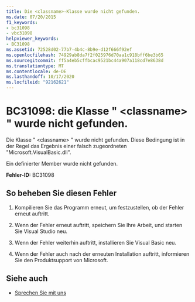 ```yaml
---
title: Die <classname>-Klasse wurde nicht gefunden.
ms.date: 07/20/2015
f1_keywords:
- bc31098
- vbc31098
helpviewer_keywords:
- BC31098
ms.assetid: 72528d02-77b7-4b4c-8b9e-d12f666f92ef
ms.openlocfilehash: 74929ab8da7f2f025976d70aa1c918bff6be3b65
ms.sourcegitcommit: ff5a4eb5cffbcac9521bc44a907a118cd7e8638d
ms.translationtype: MT
ms.contentlocale: de-DE
ms.lasthandoff: 10/17/2020
ms.locfileid: "92162621"
---
```

# <a name="bc31098-class-classname-cannot-be-found"></a>BC31098: die Klasse " \<classname> " wurde nicht gefunden.

Die Klasse " \<classname> " wurde nicht gefunden. Diese Bedingung ist in der Regel das Ergebnis einer falsch zugeordneten "Microsoft.VisualBasic.dll".

 Ein definierter Member wurde nicht gefunden.

 **Fehler-ID:** BC31098

## <a name="to-correct-this-error"></a>So beheben Sie diesen Fehler

1. Kompilieren Sie das Programm erneut, um festzustellen, ob der Fehler erneut auftritt.

2. Wenn der Fehler erneut auftritt, speichern Sie Ihre Arbeit, und starten Sie Visual Studio neu.

3. Wenn der Fehler weiterhin auftritt, installieren Sie Visual Basic neu.

4. Wenn der Fehler auch nach der erneuten Installation auftritt, informieren Sie den Produktsupport von Microsoft.

## <a name="see-also"></a>Siehe auch

- [Sprechen Sie mit uns](/visualstudio/ide/feedback-options)
